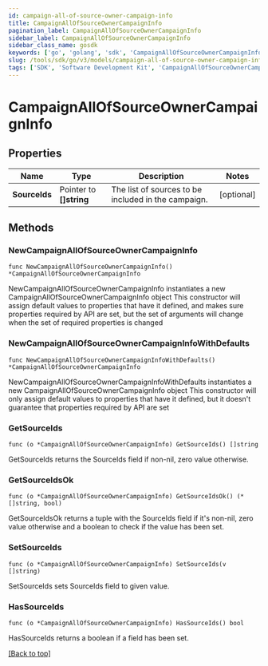 ```yaml
---
id: campaign-all-of-source-owner-campaign-info
title: CampaignAllOfSourceOwnerCampaignInfo
pagination_label: CampaignAllOfSourceOwnerCampaignInfo
sidebar_label: CampaignAllOfSourceOwnerCampaignInfo
sidebar_class_name: gosdk
keywords: ['go', 'golang', 'sdk', 'CampaignAllOfSourceOwnerCampaignInfo'] 
slug: /tools/sdk/go/v3/models/campaign-all-of-source-owner-campaign-info
tags: ['SDK', 'Software Development Kit', 'CampaignAllOfSourceOwnerCampaignInfo']
---
```


# CampaignAllOfSourceOwnerCampaignInfo

## Properties

Name | Type | Description | Notes
------------ | ------------- | ------------- | -------------
**SourceIds** | Pointer to **[]string** | The list of sources to be included in the campaign. | [optional] 

## Methods

### NewCampaignAllOfSourceOwnerCampaignInfo

`func NewCampaignAllOfSourceOwnerCampaignInfo() *CampaignAllOfSourceOwnerCampaignInfo`

NewCampaignAllOfSourceOwnerCampaignInfo instantiates a new CampaignAllOfSourceOwnerCampaignInfo object
This constructor will assign default values to properties that have it defined,
and makes sure properties required by API are set, but the set of arguments
will change when the set of required properties is changed

### NewCampaignAllOfSourceOwnerCampaignInfoWithDefaults

`func NewCampaignAllOfSourceOwnerCampaignInfoWithDefaults() *CampaignAllOfSourceOwnerCampaignInfo`

NewCampaignAllOfSourceOwnerCampaignInfoWithDefaults instantiates a new CampaignAllOfSourceOwnerCampaignInfo object
This constructor will only assign default values to properties that have it defined,
but it doesn't guarantee that properties required by API are set

### GetSourceIds

`func (o *CampaignAllOfSourceOwnerCampaignInfo) GetSourceIds() []string`

GetSourceIds returns the SourceIds field if non-nil, zero value otherwise.

### GetSourceIdsOk

`func (o *CampaignAllOfSourceOwnerCampaignInfo) GetSourceIdsOk() (*[]string, bool)`

GetSourceIdsOk returns a tuple with the SourceIds field if it's non-nil, zero value otherwise
and a boolean to check if the value has been set.

### SetSourceIds

`func (o *CampaignAllOfSourceOwnerCampaignInfo) SetSourceIds(v []string)`

SetSourceIds sets SourceIds field to given value.

### HasSourceIds

`func (o *CampaignAllOfSourceOwnerCampaignInfo) HasSourceIds() bool`

HasSourceIds returns a boolean if a field has been set.


[[Back to top]](#) 


